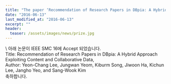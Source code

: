 ```yaml
---
title: "The paper ‘Recommendation of Research Papers in DBpia: A Hybrid Approach Exploiting Content and Collaborative Data,’ has been accepted in IEEE SMC 16"
date: "2016-06-13"
last_modified_at: "2016-06-13"
excerpt: ""
header:
  teaser: /assets/images/news/prize.jpg
---
```

\\
아래 논문이 IEEE SMC 16에 Accept 되었습니다.<br>Title: Recommendation of Research Papers in DBpia: A Hybrid Approach Exploiting Content and Collaborative Data,<br>Author: Yeon-Chang Lee, Jungwan Yeom, Kiburm Song, Jiwoon Ha, Kichun Lee, Jangho Yeo, and Sang-Wook Kim<br>축하합니다.